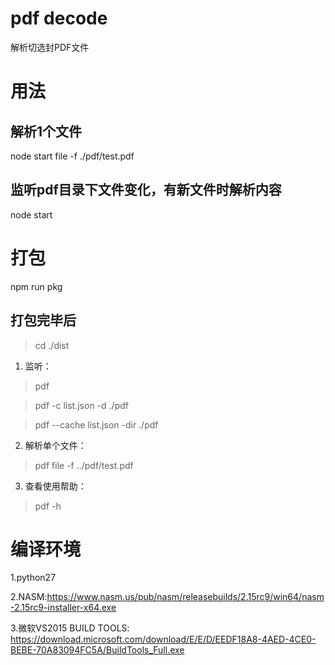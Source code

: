 # pdf decode

解析切选封PDF文件

# 用法

## 解析1个文件
node start file -f ./pdf/test.pdf

## 监听pdf目录下文件变化，有新文件时解析内容

node start

# 打包
npm run pkg

## 打包完毕后 
> cd ./dist

1. 监听：
> pdf
 
> pdf -c list.json -d ./pdf

> pdf --cache list.json -dir ./pdf

2. 解析单个文件：
> pdf file -f ../pdf/test.pdf

3. 查看使用帮助： 
> pdf -h


# 编译环境

1.python27

2.NASM:https://www.nasm.us/pub/nasm/releasebuilds/2.15rc9/win64/nasm-2.15rc9-installer-x64.exe 

3.微软VS2015 BUILD TOOLS: https://download.microsoft.com/download/E/E/D/EEDF18A8-4AED-4CE0-BEBE-70A83094FC5A/BuildTools_Full.exe

